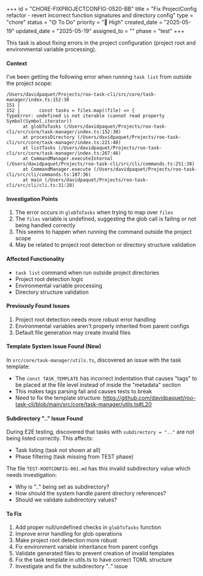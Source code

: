 +++
id = "CHORE-FIXPROJECTCONFIG-0520-BB"
title = "Fix ProjectConfig refactor - revert incorrect function signatures and directory config"
type = "chore"
status = "🟡 To Do"
priority = "🔼 High"
created_date = "2025-05-19"
updated_date = "2025-05-19"
assigned_to = ""
phase = "test"
+++

This task is about fixing errors in the project configuration (project root and environmental variable processing).

#### Context

I've been getting the following error when running `task list` from outside the project scope:

```
/Users/davidpaquet/Projects/roo-task-cli/src/core/task-manager/index.ts:152:30
151 |     
152 |       const tasks = files.map((file) => {
TypeError: undefined is not iterable (cannot read property Symbol(Symbol.iterator))
      at globToTasks (/Users/davidpaquet/Projects/roo-task-cli/src/core/task-manager/index.ts:152:30)
      at processDirectory (/Users/davidpaquet/Projects/roo-task-cli/src/core/task-manager/index.ts:221:40)
      at listTasks (/Users/davidpaquet/Projects/roo-task-cli/src/core/task-manager/index.ts:267:46)
      at CommandManager.executeInternal (/Users/davidpaquet/Projects/roo-task-cli/src/cli/commands.ts:251:38)
      at CommandManager.execute (/Users/davidpaquet/Projects/roo-task-cli/src/cli/commands.ts:107:36)
      at main (/Users/davidpaquet/Projects/roo-task-cli/src/cli/cli.ts:31:28)
```

#### Investigation Points

1. The error occurs in `globToTasks` when trying to map over `files`
2. The `files` variable is undefined, suggesting the glob call is failing or not being handled correctly
3. This seems to happen when running the command outside the project scope
4. May be related to project root detection or directory structure validation

#### Affected Functionality

- `task list` command when run outside project directories
- Project root detection logic
- Environmental variable processing
- Directory structure validation

#### Previously Found Issues

1. Project root detection needs more robust error handling
2. Environmental variables aren't properly inherited from parent configs
3. Default file generation may create invalid files

#### Template System Issue Found (New)

In `src/core/task-manager/utils.ts`, discovered an issue with the task template:  
- The `const TASK_TEMPLATE` has incorrect indentation that causes "tags" to be placed at the file level instead of inside the "metadata" section
- This makes tags parsing fail and causes tests to break
- Need to fix the template structure: https://github.com/davidpaquet/roo-task-cli/blob/main/src/core/task-manager/utils.ts#L20

#### Subdirectory ".." Issue Found

During E2E testing, discovered that tasks with `subdirectory = ".."` are not being listed correctly. This affects:
- Task listing (task not shown at all)
- Phase filtering (task missing from TEST phase)

The file `TEST-ROOTCONFIG-001.md` has this invalid subdirectory value which needs investigation:
- Why is ".." being set as subdirectory?
- How should the system handle parent directory references?
- Should we validate subdirectory values?

#### To Fix

1. Add proper null/undefined checks in `globToTasks` function
2. Improve error handling for glob operations
3. Make project root detection more robust
4. Fix environment variable inheritance from parent configs
5. Validate generated files to prevent creation of invalid templates
6. Fix the task template in utils.ts to have correct TOML structure
7. Investigate and fix the subdirectory ".." issue
